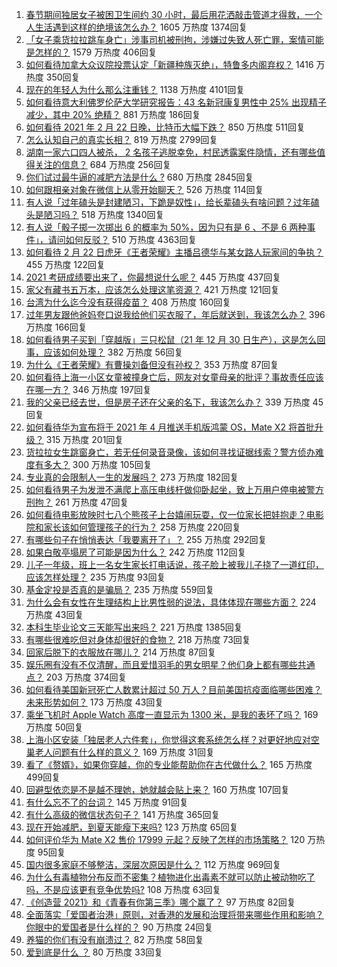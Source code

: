 1. [春节期间独居女子被困卫生间约 30 小时，最后用花洒敲击管道才得救，一个人生活遇到这样的绝境该怎么办？](https://www.zhihu.com/question/445102164) 1605 万热度 1374回复
1. [「女子乘货拉拉跳车身亡」涉事司机被刑拘，涉嫌过失致人死亡罪，案情可能是怎样的？](https://www.zhihu.com/question/445981125) 1579 万热度 406回复
1. [如何看待加拿大众议院投票认定「新疆种族灭绝」，特鲁多内阁弃权？](https://www.zhihu.com/question/445945386) 1416 万热度 350回复
1. [现在的年轻人为什么那么注重钱？](https://www.zhihu.com/question/440570935) 1138 万热度 4101回复
1. [如何看待意大利佛罗伦萨大学研究报告：43 名新冠康复男性中 25% 出现精子减少，其中 20% 绝精？](https://www.zhihu.com/question/445741792) 881 万热度 186回复
1. [如何看待 2021 年 2 月 22 日晚，比特币大幅下跌？](https://www.zhihu.com/question/445826356) 850 万热度 511回复
1. [怎么认知自己的真实长相？](https://www.zhihu.com/question/325038574) 819 万热度 2799回复
1. [湖南一家六口四人被杀， 2 名孩子逃脱幸免，村民透露案件隐情，还有哪些值得关注的信息？](https://www.zhihu.com/question/445726362) 684 万热度 256回复
1. [你们试过最牛逼的减肥方法是什么 ?](https://www.zhihu.com/question/357332126) 680 万热度 2845回复
1. [如何跟相亲对象在微信上从零开始聊天？](https://www.zhihu.com/question/265792380) 526 万热度 114回复
1. [有人说「过年磕头是封建陋习，下跪是奴性」，给长辈磕头有啥问题？过年磕头是陋习吗？](https://www.zhihu.com/question/367268909) 518 万热度 1340回复
1. [有人说「骰子掷一次掷出 6 的概率为 50%，因为只有是 6 、不是 6 两种事件」，请问如何反驳？](https://www.zhihu.com/question/330972557) 510 万热度 4363回复
1. [如何看待 2 月 22 日虎牙《王者荣耀》主播吕德华与某女路人玩家间的争执？](https://www.zhihu.com/question/445700668) 455 万热度 122回复
1. [2021 考研成绩要出来了，你最想说什么呢？](https://www.zhihu.com/question/445321890) 445 万热度 437回复
1. [家父有藏书五万本，应该怎么处理这笔资源？](https://www.zhihu.com/question/445645653) 421 万热度 121回复
1. [台湾为什么迄今没有获得疫苗？](https://www.zhihu.com/question/445736710) 408 万热度 160回复
1. [过年男友跟他爸妈夸口说我给他们买衣服了，年后就送到，我该怎么办？](https://www.zhihu.com/question/445509834) 396 万热度 166回复
1. [如何看待男子买到「穿越版」三只松鼠（21 年 12 月 30 日生产），这是怎么回事，应该如何处理？](https://www.zhihu.com/question/445543821) 382 万热度 56回复
1. [为什么《王者荣耀》有曹操刘备但没有孙权？](https://www.zhihu.com/question/445426169) 353 万热度 87回复
1. [如何看待上海一小区女童被撞身亡后，网友对女童母亲的批评？事故责任应该在哪一方？](https://www.zhihu.com/question/445872757) 346 万热度 197回复
1. [我的父亲已经去世，但是房子还在父亲的名下，我该怎么办？](https://www.zhihu.com/question/444363719) 339 万热度 45回复
1. [如何看待华为宣布将于 2021 年 4 月推送手机版鸿蒙 OS，Mate X2 将首批升级？](https://www.zhihu.com/question/445803824) 315 万热度 201回复
1. [货拉拉女生跳窗身亡，若无任何录音录像，该如何寻找证据线索？警方侦办难度有多大？](https://www.zhihu.com/question/445878685) 300 万热度 105回复
1. [专业真的会限制人一生的发展吗？](https://www.zhihu.com/question/444852842) 273 万热度 182回复
1. [如何看待男子为发泄不满爬上高压电线杆做仰卧起坐，致上万用户停电被警方刑拘？](https://www.zhihu.com/question/445926800) 261 万热度 47回复
1. [如何看待电影放映时七八个熊孩子上台嬉闹玩耍，仅一位家长把娃抱走？电影院和家长该如何管理孩子的行为？](https://www.zhihu.com/question/445752517) 258 万热度 220回复
1. [有哪些句子在悄悄表达「我要离开了」？](https://www.zhihu.com/question/440637432) 255 万热度 292回复
1. [如果白敬亭塌房了可能是因为什么？](https://www.zhihu.com/question/442718067) 242 万热度 112回复
1. [儿子一年级，班上一名女生家长打电话说，孩子脸上被我儿子挠了一道红印，应该怎样处理？](https://www.zhihu.com/question/438950620) 235 万热度 93回复
1. [基金定投是否真的是骗局？](https://www.zhihu.com/question/21896324) 235 万热度 559回复
1. [为什么会有女性在生理结构上比男性弱的说法，具体体现在哪些方面？](https://www.zhihu.com/question/444357475) 224 万热度 43回复
1. [本科生毕业论文三天能写出来吗？](https://www.zhihu.com/question/318584992) 221 万热度 1385回复
1. [有哪些很难吃但对身体却很好的食物？](https://www.zhihu.com/question/438629235) 218 万热度 73回复
1. [回家后脱下的衣服放在哪儿？](https://www.zhihu.com/question/445389210) 214 万热度 87回复
1. [娱乐圈有没有不仅清醒，而且爱惜羽毛的男女明星？他们身上都有哪些共通点？](https://www.zhihu.com/question/429670963) 203 万热度 374回复
1. [如何看待美国新冠死亡人数累计超过 50 万人？目前美国抗疫面临哪些困难？未来形势如何？](https://www.zhihu.com/question/445875235) 173 万热度 43回复
1. [乘坐飞机时 Apple Watch 高度一直显示为 1300 米，是我的表坏了吗？](https://www.zhihu.com/question/444075293) 169 万热度 50回复
1. [上海小区安装「独居老人六件套」，你觉得这套系统怎么样？对更好地应对空巢老人问题有什么样的意义？](https://www.zhihu.com/question/445763028) 169 万热度 31回复
1. [看了《赘婿》，如果你穿越，你的专业能帮助你在古代做什么？](https://www.zhihu.com/question/445585821) 165 万热度 499回复
1. [回避型依恋是不是越不理她，她就越会贴上来？](https://www.zhihu.com/question/435640356) 160 万热度 107回复
1. [有什么忘不了的台词？](https://www.zhihu.com/question/444259461) 145 万热度 91回复
1. [有什么高级的微信状态句子？](https://www.zhihu.com/question/440750252) 141 万热度 365回复
1. [现在开始减肥，到夏天能瘦下来吗?](https://www.zhihu.com/question/445556435) 123 万热度 65回复
1. [如何评价华为 Mate X2 售价 17999 元起？反映了怎样的市场策略？](https://www.zhihu.com/question/445805023) 120 万热度 95回复
1. [国内很多家庭不够整洁，深层次原因是什么？](https://www.zhihu.com/question/401778961) 112 万热度 969回复
1. [为什么有毒植物分布反而不密集？植物进化出毒素不就可以防止被动物吃了吗，不是应该更有竞争优势吗?](https://www.zhihu.com/question/445030637) 108 万热度 63回复
1. [《创造营 2021》和《青春有你第三季》哪个赢了？](https://www.zhihu.com/question/445493884) 97 万热度 82回复
1. [全面落实「爱国者治港」原则，对香港的发展和治理将带来哪些作用和影响？你眼中的爱国者是什么样的？](https://www.zhihu.com/question/445782320) 90 万热度 24回复
1. [养猫的你们有没有崩溃过？](https://www.zhihu.com/question/445304014) 82 万热度 58回复
1. [爱到底是什么 ？](https://www.zhihu.com/question/444126370) 80 万热度 33回复